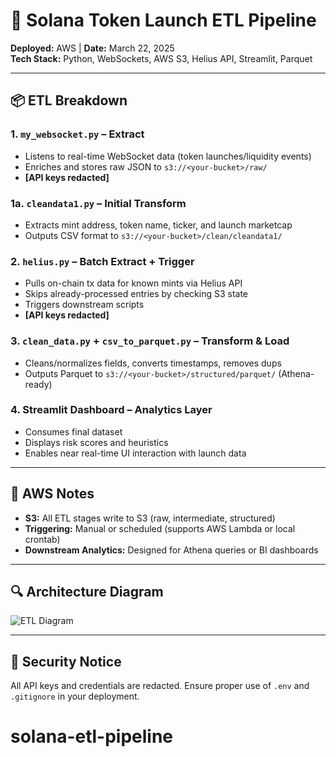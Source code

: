 
# 🔁 Solana Token Launch ETL Pipeline

**Deployed:** AWS | **Date:** March 22, 2025  
**Tech Stack:** Python, WebSockets, AWS S3, Helius API, Streamlit, Parquet

---

## 📦 ETL Breakdown

### 1. `my_websocket.py` – Extract
- Listens to real-time WebSocket data (token launches/liquidity events)
- Enriches and stores raw JSON to `s3://<your-bucket>/raw/`
- **[API keys redacted]**

### 1a. `cleandata1.py` – Initial Transform
- Extracts mint address, token name, ticker, and launch marketcap
- Outputs CSV format to `s3://<your-bucket>/clean/cleandata1/`

### 2. `helius.py` – Batch Extract + Trigger
- Pulls on-chain tx data for known mints via Helius API
- Skips already-processed entries by checking S3 state
- Triggers downstream scripts
- **[API keys redacted]**

### 3. `clean_data.py` + `csv_to_parquet.py` – Transform & Load
- Cleans/normalizes fields, converts timestamps, removes dups
- Outputs Parquet to `s3://<your-bucket>/structured/parquet/` (Athena-ready)

### 4. Streamlit Dashboard – Analytics Layer
- Consumes final dataset
- Displays risk scores and heuristics
- Enables near real-time UI interaction with launch data

---

## 📁 AWS Notes

- **S3:** All ETL stages write to S3 (raw, intermediate, structured)
- **Triggering:** Manual or scheduled (supports AWS Lambda or local crontab)
- **Downstream Analytics:** Designed for Athena queries or BI dashboards

---

## 🔍 Architecture Diagram

![ETL Diagram](etl_diagram.png)

---

## 🛑 Security Notice

All API keys and credentials are redacted. Ensure proper use of `.env` and `.gitignore` in your deployment.
# solana-etl-pipeline
